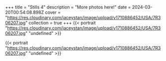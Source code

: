 +++
title = "Stills 4"
description = "More photos here!"
date = 2024-03-20T00:54:08.898Z
cover = "https://res.cloudinary.com/jaceystan/image/upload/v1710886452/USA/7R306207.jpg"
collection = true
+++
{{< portrait "https://res.cloudinary.com/jaceystan/image/upload/v1710886452/USA/7R306207.jpg" "undefined" >}}

{{< portrait "https://res.cloudinary.com/jaceystan/image/upload/v1710886452/USA/7R306207.jpg" "undefined" >}}
